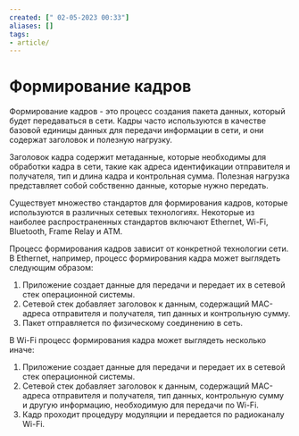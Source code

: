 ```yaml
---
created: [" 02-05-2023 00:33"]
aliases: []
tags:
- article/
---
```


# Формирование кадров

Формирование кадров - это процесс создания пакета данных, который будет передаваться в сети. Кадры часто используются в качестве базовой единицы данных для передачи информации в сети, и они содержат заголовок и полезную нагрузку.

Заголовок кадра содержит метаданные, которые необходимы для обработки кадра в сети, такие как адреса идентификации отправителя и получателя, тип и длина кадра и контрольная сумма. Полезная нагрузка представляет собой собственно данные, которые нужно передать.

Существует множество стандартов для формирования кадров, которые используются в различных сетевых технологиях. Некоторые из наиболее распространенных стандартов включают Ethernet, Wi-Fi, Bluetooth, Frame Relay и ATM.

Процесс формирования кадров зависит от конкретной технологии сети. В Ethernet, например, процесс формирования кадра может выглядеть следующим образом:

1.  Приложение создает данные для передачи и передает их в сетевой стек операционной системы.
2.  Сетевой стек добавляет заголовок к данным, содержащий MAC-адреса отправителя и получателя, тип данных и контрольную сумму.
3.  Пакет отправляется по физическому соединению в сеть.

В Wi-Fi процесс формирования кадра может выглядеть несколько иначе:

1.  Приложение создает данные для передачи и передает их в сетевой стек операционной системы.
2.  Сетевой стек добавляет заголовок к данным, содержащий MAC-адреса отправителя и получателя, тип данных, контрольную сумму и другую информацию, необходимую для передачи по Wi-Fi.
3.  Кадр проходит процедуру модуляции и передается по радиоканалу Wi-Fi.


